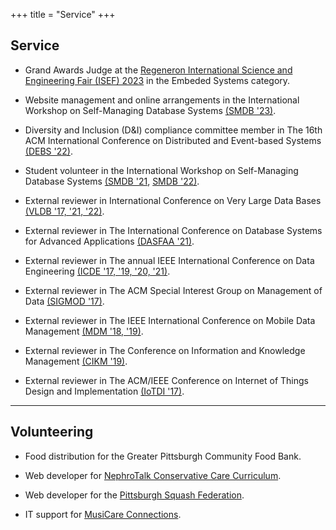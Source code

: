 +++
title = "Service"
+++

## Service

* Grand Awards Judge at the [Regeneron International Science and Engineering Fair (ISEF) 2023](https://www.societyforscience.org/isef) in the Embeded Systems category.

* Website management and online arrangements in the International Workshop on Self-Managing Database Systems [(SMDB '23)](https://db.cs.pitt.edu/smdb2023).

* Diversity and Inclusion (D&I) compliance committee member in The 16th ACM International Conference on Distributed and Event-based Systems [(DEBS '22)](https://2022.debs.org/di-pc).

* Student volunteer in the International Workshop on Self-Managing Database Systems [(SMDB '21](https://db.cs.pitt.edu/smdb2021), [SMDB '22)](https://db.cs.pitt.edu/smdb2022).

* External reviewer in International Conference on Very Large Data Bases [(VLDB '17, '21, '22)](https://vldb.org).

* External reviewer in The International Conference on Database Systems for Advanced Applications [(DASFAA '21)](https://dm.iis.sinica.edu.tw/DASFAA2021).

* External reviewer in The annual IEEE International Conference on Data Engineering [(ICDE '17, '19, '20, '21)](https://ieeexplore.ieee.org/xpl/conhome/1000178/all-proceedings).

* External reviewer in The ACM Special Interest Group on Management of Data [(SIGMOD '17)](https://sigmod.org).

* External reviewer in The IEEE International Conference on Mobile Data Management [(MDM '18, '19)](https://ieeexplore.ieee.org/xpl/conhome/1000468/all-proceedings).

* External reviewer in The Conference on Information and Knowledge Management [(CIKM '19)](https://dl.acm.org/doi/proceedings/10.1145/3357384).

* External reviewer in The ACM/IEEE Conference on Internet of Things Design and Implementation [(IoTDI '17)](https://ieeexplore.ieee.org/xpl/conhome/7939940/proceeding).

---

## Volunteering

* Food distribution for the Greater Pittsburgh Community Food Bank.

* Web developer for [NephroTalk Conservative Care Curriculum](http://www.nephro-talk.com).

* Web developer for the [Pittsburgh Squash Federation](http://www.pitt-squash-fed.github.io).

* IT support for [MusiCare Connections](https://www.youtube.com/channel/UCJu-F017ZaUUWWqbj_xvCGQ).
